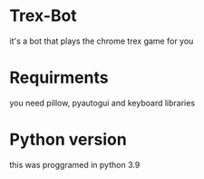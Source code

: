 # Trex-Bot
it's a bot that plays the chrome trex game for you

# Requirments

you need pillow, pyautogui and keyboard libraries

# Python version

this was proggramed in python 3.9
